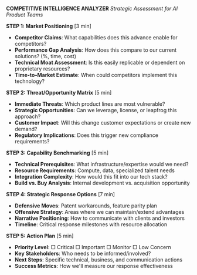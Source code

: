 **COMPETITIVE INTELLIGENCE ANALYZER**
*Strategic Assessment for AI Product Teams*

**STEP 1: Market Positioning** [3 min]
- **Competitor Claims**: What capabilities does this advance enable for competitors?
- **Performance Gap Analysis**: How does this compare to our current solutions? (%, time, cost)
- **Technical Moat Assessment**: Is this easily replicable or dependent on proprietary resources?
- **Time-to-Market Estimate**: When could competitors implement this technology?

**STEP 2: Threat/Opportunity Matrix** [5 min]
- **Immediate Threats**: Which product lines are most vulnerable?
- **Strategic Opportunities**: Can we leverage, license, or leapfrog this approach?
- **Customer Impact**: Will this change customer expectations or create new demand?
- **Regulatory Implications**: Does this trigger new compliance requirements?

**STEP 3: Capability Benchmarking** [5 min]
- **Technical Prerequisites**: What infrastructure/expertise would we need?
- **Resource Requirements**: Compute, data, specialized talent needs
- **Integration Complexity**: How would this fit into our tech stack?
- **Build vs. Buy Analysis**: Internal development vs. acquisition opportunity

**STEP 4: Strategic Response Options** [7 min]
- **Defensive Moves**: Patent workarounds, feature parity plan
- **Offensive Strategy**: Areas where we can maintain/extend advantages
- **Narrative Positioning**: How to communicate with clients and investors
- **Timeline**: Critical response milestones with resource allocation

**STEP 5: Action Plan** [5 min]
- **Priority Level**: □ Critical □ Important □ Monitor □ Low Concern
- **Key Stakeholders**: Who needs to be informed/involved?
- **Next Steps**: Specific technical, business, and communication actions
- **Success Metrics**: How we'll measure our response effectiveness